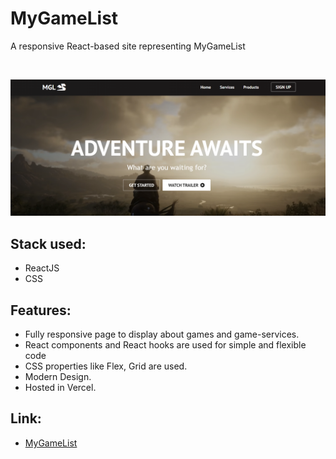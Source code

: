 # MyGameList
A responsive React-based site representing MyGameList

<br />

![mygamelist](./screenshots/mygamelist.png)

## Stack used:
- ReactJS
- CSS

## Features:
- Fully responsive page to display about games and game-services.
- React components and React hooks are used for simple and flexible code
- CSS properties like Flex, Grid are used.
- Modern Design.
- Hosted in Vercel.

## Link:
- [MyGameList](https://mygamelist.vercel.app/)
